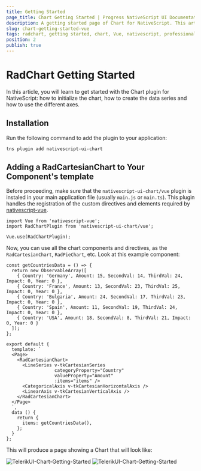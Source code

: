 ```yaml
---
title: Getting Started
page_title: Chart Getting Started | Progress NativeScript UI Documentation
description: A getting started page of Chart for NativeScript. This article explains what are the steps to create a chart instance from scratch and use with Vue
slug: chart-getting-started-vue
tags: radchart, getting started, chart, Vue, nativescript, professional, ui
position: 2
publish: true
---
```


# RadChart Getting Started
In this article, you will learn to get started with the Chart plugin for NativeScript: how to initialize the chart, how to create the data series and how to use the different axes.

## Installation
Run the following command to add the plugin to your application:

```
tns plugin add nativescript-ui-chart
```

## Adding a RadCartesianChart to Your Component's template
Before proceeding, make sure that the `nativescript-ui-chart/vue` plugin is instaled in your main application file (usually `main.js` or `main.ts`). This plugin handles the registration of the custom directives and elements required by [nativescript-vue](https://nativescript-vue.org/).

```
import Vue from 'nativescript-vue';
import RadChartPlugin from 'nativescript-ui-chart/vue';

Vue.use(RadChartPlugin);
```

Now, you can use all the chart components and directives, as the `RadCartesianChart`, `RadPieChart`, etc. Look at this example component:

```
const getCountriesData = () => {
  return new ObservableArray([
    { Country: 'Germany', Amount: 15, SecondVal: 14, ThirdVal: 24, Impact: 0, Year: 0 },
    { Country: 'France', Amount: 13, SecondVal: 23, ThirdVal: 25, Impact: 0, Year: 0 },
    { Country: 'Bulgaria', Amount: 24, SecondVal: 17, ThirdVal: 23, Impact: 0, Year: 0 },
    { Country: 'Spain', Amount: 11, SecondVal: 19, ThirdVal: 24, Impact: 0, Year: 0 },
    { Country: 'USA', Amount: 18, SecondVal: 8, ThirdVal: 21, Impact: 0, Year: 0 }
  ]);
};

export default {
  template: `
  <Page>
    <RadCartesianChart>
      <LineSeries v-tkCartesianSeries
                  categoryProperty="Country"
                  valueProperty="Amount"
                  :items="items" />
      <CategoricalAxis v-tkCartesianHorizontalAxis />
      <LinearAxis v-tkCartesianVerticalAxis />
    </RadCartesianChart>
  </Page>
  `,
  data () {
    return {
      items: getCountriesData(),
    };
  }
};

```

This will produce a page showing a Chart that will look like:

![TelerikUI-Chart-Getting-Started](../../../ui/img/ns_ui/chart-getting-started-android.png "Android")  ![TelerikUI-Chart-Getting-Started](../../../ui/img/ns_ui/chart-getting-started-ios.png "iOS")
